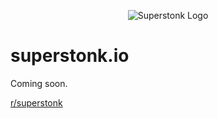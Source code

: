 <p align="center"><img src="https://raw.githubusercontent.com/superstonk/superstonk/main/docs/images/banner_github.png" alt="Superstonk Logo"/></p>

# superstonk.io

Coming soon.

[r/superstonk](https://www.reddit.com/r/Superstonk/)
